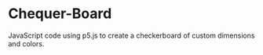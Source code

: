 # Chequer-Board
JavaScript code using p5.js to create a checkerboard of custom dimensions and colors.
